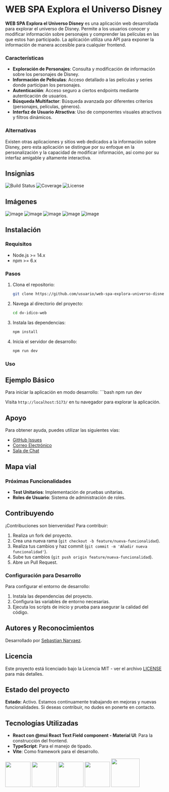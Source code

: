 # WEB SPA Explora el Universo Disney

**WEB SPA Explora el Universo Disney** es una aplicación web desarrollada para explorar el universo de Disney. Permite a los usuarios conocer y modificar información sobre personajes y comprender las películas en las que estos han participado. La aplicación utiliza una API para exponer la información de manera accesible para cualquier frontend.

### Características
- **Exploración de Personajes**: Consulta y modificación de información sobre los personajes de Disney.
- **Información de Películas**: Acceso detallado a las películas y series donde participan los personajes.
- **Autenticación**: Acceso seguro a ciertos endpoints mediante autenticación de usuarios.
- **Búsqueda Multifactor**: Búsqueda avanzada por diferentes criterios (personajes, películas, géneros).
- **Interfaz de Usuario Atractiva**: Uso de componentes visuales atractivos y filtros dinámicos.

### Alternativas
Existen otras aplicaciones y sitios web dedicados a la información sobre Disney, pero esta aplicación se distingue por su enfoque en la personalización y la capacidad de modificar información, así como por su interfaz amigable y altamente interactiva.

## Insignias

![Build Status](https://img.shields.io/badge/build-passing-brightgreen)
![Coverage](https://img.shields.io/badge/coverage-95%25-brightgreen)
![License](https://img.shields.io/badge/license-MIT-blue)

## Imágenes

![image](https://github.com/sebastiannarvaez23/dv-idico-web/assets/88569352/df292aad-62e8-4b64-8653-e44c01fa8218)
![image](https://github.com/sebastiannarvaez23/dv-idico-web/assets/88569352/e77d68b3-26f7-4c1b-b651-27753998321f)
![image](https://github.com/sebastiannarvaez23/dv-idico-web/assets/88569352/ff05c066-1ef2-4fc6-9d69-5da4faf63c6e)
![image](https://github.com/sebastiannarvaez23/dv-idico-web/assets/88569352/07be3f45-4204-4be3-af8f-4224073cde05)
![image](https://github.com/sebastiannarvaez23/dv-idico-web/assets/88569352/7b664b98-fe2e-4c55-9163-6d3118fb2e90)

## Instalación

### Requisitos
- Node.js >= 14.x
- npm >= 6.x

### Pasos
1. Clona el repositorio:
   ```bash
   git clone https://github.com/usuario/web-spa-explora-universo-disney.git
2. Navega al directorio del proyecto:
   ```bash
   cd dv-idico-web
3. Instala las dependencias:
   ```bash
   npm install
4. Inicia el servidor de desarrollo:
   ```bash
   npm run dev

### Uso
## Ejemplo Básico
Para iniciar la aplicación en modo desarrollo:
    ```bash
    npm run dev
    
Visita `http://localhost:5173/` en tu navegador para explorar la aplicación.

## Apoyo

Para obtener ayuda, puedes utilizar las siguientes vías:

- [GitHub Issues](https://github.com/usuario/web-spa-explora-universo-disney/issues)
- [Correo Electrónico](mailto:soporte@disneyapp.com)
- [Sala de Chat](https://gitter.im/disneyapp/community)

## Mapa vial

### Próximas Funcionalidades
- **Test Unitarios**: Implementación de pruebas unitarias.
- **Roles de Usuario**: Sistema de administración de roles.

## Contribuyendo

¡Contribuciones son bienvenidas! Para contribuir:

1. Realiza un fork del proyecto.
2. Crea una nueva rama (`git checkout -b feature/nueva-funcionalidad`).
3. Realiza tus cambios y haz commit (`git commit -m 'Añadir nueva funcionalidad'`).
4. Sube tus cambios (`git push origin feature/nueva-funcionalidad`).
5. Abre un Pull Request.

### Configuración para Desarrollo

Para configurar el entorno de desarrollo:

1. Instala las dependencias del proyecto.
2. Configura las variables de entorno necesarias.
3. Ejecuta los scripts de inicio y prueba para asegurar la calidad del código.

## Autores y Reconocimientos

Desarrollado por [Sebastian Narvaez](https://github.com/sebastiannarvaez23).

## Licencia

Este proyecto está licenciado bajo la Licencia MIT - ver el archivo [LICENSE](LICENSE) para más detalles.

## Estado del proyecto

**Estado:** Activo. Estamos continuamente trabajando en mejoras y nuevas funcionalidades. Si deseas contribuir, no dudes en ponerte en contacto.

## Tecnologías Utilizadas
- **React con @mui React Text Field component - Material UI**: Para la construcción del frontend.
- **TypeScript**: Para el manejo de tipado.
- **Vite**: Como framework para el desarrollo.

<p align="left">
  <img src="https://github.com/sebastiannarvaez23/window-quote-machine/assets/88569352/8be2479b-f1da-4d44-a379-a2050d40ec5e" width="auto" height="80">
  <img src="https://github.com/sebastiannarvaez23/dv-idico-web/assets/88569352/76eab810-4409-4ecd-9949-7dbf85a37800" width="auto" height="80">
  <img src="https://github.com/sebastiannarvaez23/dv-idico-web/assets/88569352/4a76714b-8dee-433e-a353-fbcee2b57c0c" width="auto" height="80">
  <img src="https://github.com/sebastiannarvaez23/dv-idico-web/assets/88569352/cc64327f-28bd-43df-bd5f-1c9283988c34" width="auto" height="80">
  <img src="https://static-00.iconduck.com/assets.00/git-icon-1024x1024-pqp7u4hl.png" width="auto" height="90">
</p>
